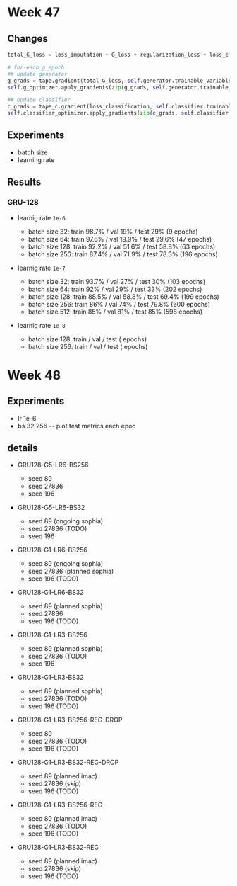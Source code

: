 # Week 47

## Changes

```python
total_G_loss = loss_imputation + G_loss + regularization_loss + loss_classification

# for-each g_epoch
## update generator
g_grads = tape.gradient(total_G_loss, self.generator.trainable_variables)
self.g_optimizer.apply_gradients(zip(g_grads, self.generator.trainable_variables))

## update classifier
c_grads = tape_c.gradient(loss_classification, self.classifier.trainable_variables)
self.classifier_optimizer.apply_gradients(zip(c_grads, self.classifier.trainable_variables))
```

## Experiments

- batch size
- learning rate


## Results
### GRU-128
- learnig rate  `1e-6`

  - batch size 32: train 98.7% / val 19% / test 29% (9 epochs)
  - batch size 64: train 97.6% / val 19.9% / test 29.6% (47 epochs)
  - batch size 128: train 92.2% / val 51.6% / test 58.8% (63 epochs)
  - batch size 256: train 87.4% / val 71.9% / test 78.3% (196 epochs)

- learnig rate  `1e-7`

  - batch size 32: train 93.7% / val 27% / test 30% (103 epochs)
  - batch size 64: train 92% / val 29% / test 33% (202 epochs)
  - batch size 128: train 88.5% / val 58.8% / test 69.4% (199 epochs)
  - batch size 256: train 86% / val 74% / test 79.8% (600 epochs)
  - batch size 512: train 85% / val 81% / test 85% (598 epochs)

- learnig rate  `1e-8`
  
  - batch size 128: train  / val / test ( epochs)
  - batch size 256: train  / val / test ( epochs)
  
# Week 48
## Experiments
- lr 1e-6
- bs 32 256
-- plot test metrics each epoc

## details

- GRU128-G5-LR6-BS256
  - seed 89
  - seed 27836
  - seed 196

- GRU128-G5-LR6-BS32
  - seed 89 (ongoing sophia)
  - seed 27836 (TODO)
  - seed 196

- GRU128-G1-LR6-BS256
  - seed 89 (ongoing sophia)
  - seed 27836 (planned sophia)
  - seed 196 (TODO)

- GRU128-G1-LR6-BS32
  - seed 89 (planned sophia)
  - seed 27836
  - seed 196 (TODO)

- GRU128-G1-LR3-BS256
  - seed 89 (planned sophia)
  - seed 27836 (TODO)
  - seed 196

- GRU128-G1-LR3-BS32
  - seed 89 (planned sophia)
  - seed 27836 (TODO)
  - seed 196 (TODO)

- GRU128-G1-LR3-BS256-REG-DROP
  - seed 89
  - seed 27836 (TODO)
  - seed 196 (TODO)

- GRU128-G1-LR3-BS32-REG-DROP
  - seed 89 (planned imac)
  - seed 27836 (skip)
  - seed 196 (TODO)

- GRU128-G1-LR3-BS256-REG
  - seed 89 (planned imac)
  - seed 27836 (TODO)
  - seed 196 (TODO)

- GRU128-G1-LR3-BS32-REG
  - seed 89 (planned imac)
  - seed 27836 (skip)
  - seed 196 (TODO)


